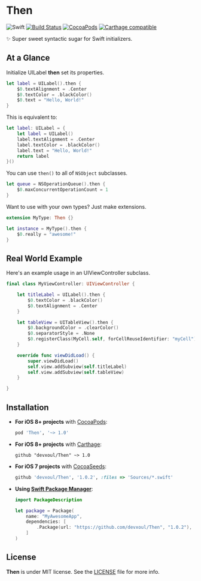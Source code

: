 Then
====

![Swift](https://img.shields.io/badge/Swift-2.2-orange.svg)
[![Build Status](https://travis-ci.org/devxoul/Then.svg)](https://travis-ci.org/devxoul/Then)
[![CocoaPods](http://img.shields.io/cocoapods/v/Then.svg)](https://cocoapods.org/pods/Then)
[![Carthage compatible](https://img.shields.io/badge/Carthage-compatible-4BC51D.svg?style=flat)](https://github.com/Carthage/Carthage)

✨ Super sweet syntactic sugar for Swift initializers.


At a Glance
-----------

Initialize UILabel **then** set its properties.

```swift
let label = UILabel().then {
    $0.textAlignment = .Center
    $0.textColor = .blackColor()
    $0.text = "Hello, World!"
}
```

This is equivalent to:

```swift
let label: UILabel = {
    let label = UILabel()
    label.textAlignment = .Center
    label.textColor = .blackColor()
    label.text = "Hello, World!"
    return label
}()
```

You can use `then()` to all of `NSObject` subclasses.

```swift
let queue = NSOperationQueue().then {
    $0.maxConcurrentOperationCount = 1
}
```

Want to use with your own types? Just make extensions.

```swift
extension MyType: Then {}

let instance = MyType().then {
    $0.really = "awesome!"
}
```


Real World Example
------------------

Here's an example usage in an UIViewController subclass.

```swift
final class MyViewController: UIViewController {

    let titleLabel = UILabel().then {
        $0.textColor = .blackColor()
        $0.textAlignment = .Center
    }

    let tableView = UITableView().then {
        $0.backgroundColor = .clearColor()
        $0.separatorStyle = .None
        $0.registerClass(MyCell.self, forCellReuseIdentifier: "myCell")
    }

    override func viewDidLoad() {
        super.viewDidLoad()
        self.view.addSubview(self.titleLabel)
        self.view.addSubview(self.tableView)
    }

}
```


Installation
------------

- **For iOS 8+ projects** with [CocoaPods](https://cocoapods.org):

    ```ruby
    pod 'Then', '~> 1.0'
    ```

- **For iOS 8+ projects** with [Carthage](https://github.com/Carthage/Carthage):

    ```
    github "devxoul/Then" ~> 1.0
    ```

- **For iOS 7 projects** with [CocoaSeeds](https://github.com/devxoul/CocoaSeeds):

    ```ruby
    github 'devxoul/Then', '1.0.2', :files => 'Sources/*.swift'
    ```

- **Using [Swift Package Manager](https://swift.org/package-manager)**:

    ```swift
    import PackageDescription

    let package = Package(
        name: "MyAwesomeApp",
        dependencies: [
            .Package(url: "https://github.com/devxoul/Then", "1.0.2"),
        ]
    )
    ```


License
-------

**Then** is under MIT license. See the [LICENSE](LICENSE) file for more info.
